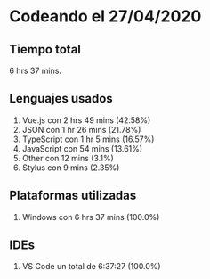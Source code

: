 # Codeando el 27/04/2020

## Tiempo total
6 hrs 37 mins.

## Lenguajes usados
1. Vue.js con 2 hrs 49 mins (42.58%)
1. JSON con 1 hr 26 mins (21.78%)
1. TypeScript con 1 hr 5 mins (16.57%)
1. JavaScript con 54 mins (13.61%)
1. Other con 12 mins (3.1%)
1. Stylus con 9 mins (2.35%)

## Plataformas utilizadas
1. Windows con 6 hrs 37 mins (100.0%)

## IDEs
1. VS Code un total de 6:37:27 (100.0%)
